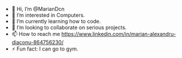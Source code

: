 - 👋 Hi, I’m @MarianDcn
- 👀 I’m interested in Computers.
- 🌱 I’m currently learning how to code.
- 💞️ I’m looking to collaborate on serious projects.
- 📫 How to reach me https://www.linkedin.com/in/marian-alexandru-diaconu-864756230/
- ⚡ Fun fact: I can go to gym.

<!---
MarianDcn/MarianDcn is a ✨ special ✨ repository because its `README.md` (this file) appears on your GitHub profile.
You can click the Preview link to take a look at your changes.
--->
